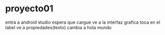 # proyecto01
entra a android studio
espera que cargue
ve a la interfaz grafica
toca en el label
ve a propiedades(texto)
cambia a hola mundo
